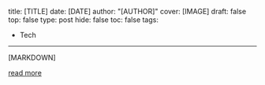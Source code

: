 title: [TITLE]
date: [DATE]
author: "[AUTHOR]"
cover: [IMAGE]
draft: false
top: false
type: post
hide: false
toc: false
tags:
  - Tech
---

[MARKDOWN]

[read more]([LINK])
